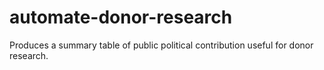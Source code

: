 # automate-donor-research
Produces a summary table of public political contribution useful for donor research.
